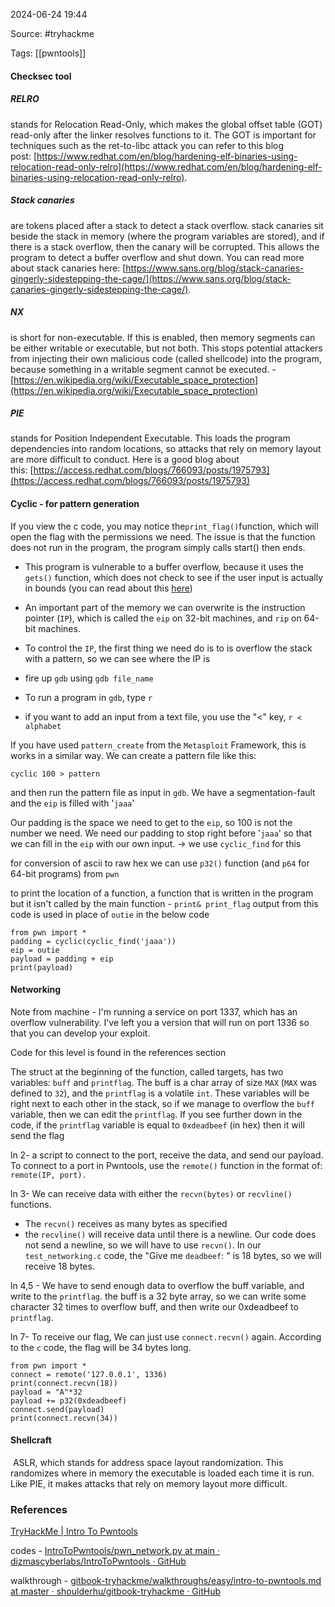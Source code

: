 
2024-06-24 19:44

Source: #tryhackme 

Tags: [[pwntools]]

#### Checksec tool

##### RELRO
stands for Relocation Read-Only, which makes the global offset table (GOT) read-only after the linker resolves functions to it. The GOT is important for techniques such as the ret-to-libc attack you can refer to this blog post: [https://www.redhat.com/en/blog/hardening-elf-binaries-using-relocation-read-only-relro](https://www.redhat.com/en/blog/hardening-elf-binaries-using-relocation-read-only-relro).
##### Stack canaries 
are tokens placed after a stack to detect a stack overflow. stack canaries sit beside the stack in memory (where the program variables are stored), and if there is a stack overflow, then the canary will be corrupted. This allows the program to detect a buffer overflow and shut down. You can read more about stack canaries here: [https://www.sans.org/blog/stack-canaries-gingerly-sidestepping-the-cage/](https://www.sans.org/blog/stack-canaries-gingerly-sidestepping-the-cage/).
##### NX
is short for non-executable. If this is enabled, then memory segments can be either writable or executable, but not both. This stops potential attackers from injecting their own malicious code (called shellcode) into the program, because something in a writable segment cannot be executed. - [https://en.wikipedia.org/wiki/Executable_space_protection](https://en.wikipedia.org/wiki/Executable_space_protection)
##### PIE
stands for Position Independent Executable. This loads the program dependencies into random locations, so attacks that rely on memory layout are more difficult to conduct. Here is a good blog about this: [https://access.redhat.com/blogs/766093/posts/1975793](https://access.redhat.com/blogs/766093/posts/1975793)

#### Cyclic - for pattern generation

If you view the c code, you may notice the` print_flag() `function, which will open the flag with the permissions we need. The issue is that the function does not run in the program, the program simply calls start() then ends.

- This program is vulnerable to a buffer overflow, because it uses the `gets()` function, which does not check to see if the user input is actually in bounds (you can read about this [here](https://faq.cprogramming.com/cgi-bin/smartfaq.cgi?answer=1049157810&id=1043284351))
- An important part of the memory we can overwrite is the instruction pointer (`IP`), which is called the `eip` on 32-bit machines, and `rip` on 64-bit machines.
- To control the `IP`, the first thing we need do is to is overflow the stack with a pattern, so we can see where the IP is

- fire up `gdb` using `gdb file_name`
- To run a program in `gdb`, type `r`
- if you want to add an input from a text file, you use the "<" key, `r < alphabet`

If you have used `pattern_create` from the `Metasploit` Framework, this is works in a similar way. We can create a pattern file like this:

`cyclic 100 > pattern`

and then run the pattern file as input in `gdb`. We have a segmentation-fault and the `eip` is filled with '`jaaa`'

Our padding is the space we need to get to the `eip`, so 100 is not the number we need. We need our padding to stop right before '`jaaa`' so that we can fill in the `eip` with our own input. -> we use `cyclic_find` for this

for conversion of ascii to raw hex we can use `p32()` function (and `p64` for 64-bit programs) from `pwn`

to print the location of a function, a function that is written in the program but it isn't called by the main function    -    `print& print_flag` output from this code is used in place of `outie` in the below code 

```
from pwn import *
padding = cyclic(cyclic_find('jaaa'))
eip = outie
payload = padding + eip
print(payload)
```
#### Networking

Note from machine  - 
I'm running a service on port 1337, which has an overflow vulnerability. I've left you a version that will run on port 1336 so that you can develop your exploit. 

Code for this level is found in the references section 

The struct at the beginning of the function, called targets, has two variables: `buff` and `printflag`. The buff is a char array of size `MAX` (`MAX` was defined to `32`), and the `printflag` is a volatile `int`. These variables will be right next to each other in the stack, so if we manage to overflow the `buff` variable, then we can edit the `printflag`. If you see further down in the code, if the `printflag` variable is equal to `0xdeadbeef` (in hex) then it will send the flag

ln 2- a script to connect to the port, receive the data, and send our payload. To connect to a port in Pwntools, use the `remote()` function in the format of: `remote(IP, port).`

ln 3- We can receive data with either the `recvn(bytes)` or `recvline()` functions.
- The `recvn()` receives as many bytes as specified
- the `recvline()` will receive data until there is a newline. 
Our code does not send a newline, so we will have to use `recvn()`. In our `test_networking.c` code, the "Give me `deadbeef`: " is 18 bytes, so we will receive 18 bytes.

ln 4,5 - We have to send enough data to overflow the buff variable, and write to the `printflag`. the buff is a 32 byte array, so we can write some character 32 times to overflow buff, and then write our 0xdeadbeef to `printflag`.

ln 7- To receive our flag, We can just use `connect.recvn()` again. According to the `c` code, the flag will be 34 bytes long.

```
from pwn import *
connect = remote('127.0.0.1', 1336)
print(connect.recvn(18))
payload = "A"*32
payload += p32(0xdeadbeef)
connect.send(payload)
print(connect.recvn(34))
```
#### Shellcraft

 ASLR, which stands for address space layout randomization. This randomizes where in memory the executable is loaded each time it is run. Like PIE, it makes attacks that rely on memory layout more difficult.

### References

[TryHackMe | Intro To Pwntools](https://tryhackme.com/r/room/introtopwntools)

codes - [IntroToPwntools/pwn_network.py at main · dizmascyberlabs/IntroToPwntools · GitHub](https://github.com/dizmascyberlabs/IntroToPwntools/blob/main/pwn_network.py)

walkthrough - [gitbook-tryhackme/walkthroughs/easy/intro-to-pwntools.md at master · shoulderhu/gitbook-tryhackme · GitHub](https://github.com/shoulderhu/gitbook-tryhackme/blob/master/walkthroughs/easy/intro-to-pwntools.md)